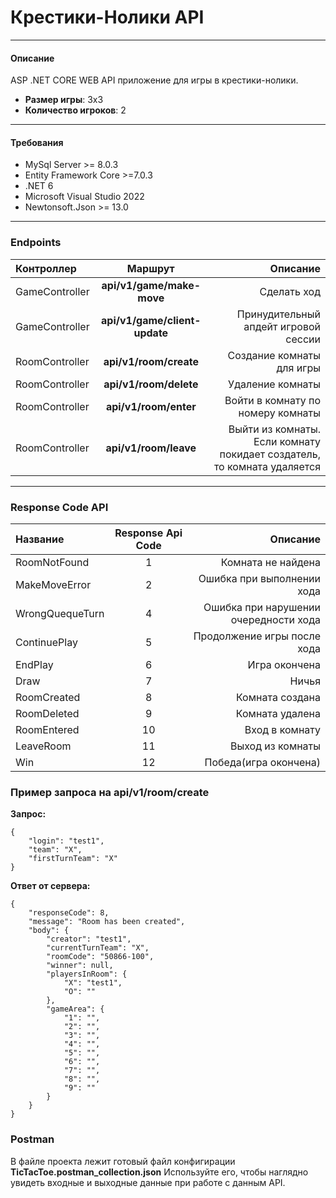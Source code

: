 # Крестики-Нолики API
---

#### Описание
ASP .NET CORE WEB API приложение для игры в крестики-нолики.
* __Размер игры__: 3х3
* __Количество игроков__: 2

---
#### Требования
* MySql Server >= 8.0.3
* Entity Framework Core >=7.0.3
* .NET 6
* Microsoft Visual Studio 2022
* Newtonsoft.Json >= 13.0

---
### Endpoints

Контроллер| Маршрут | Описание
:---------| :------:|---------:
|GameController | __api/v1/game/make-move__ |Сделать ход |
|GameController | __api/v1/game/client-update__ |Принудительный апдейт игровой сессии |
|RoomController | __api/v1/room/create__ |Создание комнаты для игры |
|RoomController | __api/v1/room/delete__ |Удаление комнаты |
|RoomController | __api/v1/room/enter__  |Войти в комнату по номеру комнаты |
|RoomController | __api/v1/room/leave__  |Выйти из комнаты. Если комнату покидает создатель, то комната удаляется |


---
### Response Code API

Название         | Response Api Code | Описание |
:----------------| :----------------:|----------:
|RoomNotFound    | 1                 | Комната не найдена
|MakeMoveError   | 2                 | Ошибка при выполнении хода
|WrongQuequeTurn | 4                 | Ошибка при нарушении очередности хода
|ContinuePlay    | 5                 | Продолжение игры после хода
|EndPlay         | 6                 | Игра окончена
|Draw            | 7                 | Ничья
|RoomCreated     | 8                 | Комната создана
|RoomDeleted     | 9                 | Комната удалена
|RoomEntered     | 10                | Вход в комнату
|LeaveRoom       | 11                | Выход из комнаты
|Win             | 12                | Победа(игра окончена)



### Пример запроса на api/v1/room/create

__Запрос:__
```
{
    "login": "test1",
    "team": "X",
    "firstTurnTeam": "X"
}
```
__Ответ от сервера:__
```
{
    "responseCode": 8,
    "message": "Room has been created",
    "body": {
        "creator": "test1",
        "currentTurnTeam": "X",
        "roomCode": "50866-100",
        "winner": null,
        "playersInRoom": {
            "X": "test1",
            "O": ""
        },
        "gameArea": {
            "1": "",
            "2": "",
            "3": "",
            "4": "",
            "5": "",
            "6": "",
            "7": "",
            "8": "",
            "9": ""
        }
    }
}
```


### Postman

В файле проекта лежит готовый файл конфигирации __TicTacToe.postman_collection.json__
Используйте его, чтобы наглядно увидеть входные и выходные данные при работе с данным API.
